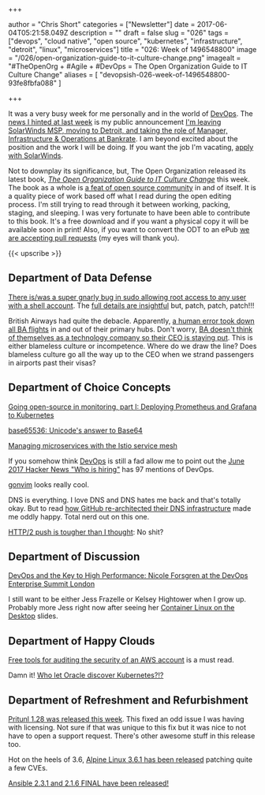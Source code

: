 +++

author = "Chris Short"
categories = ["Newsletter"]
date = 2017-06-04T05:21:58.049Z
description = ""
draft = false
slug = "026"
tags = ["devops", "cloud native", "open source", "kubernetes", "infrastructure", "detroit", "linux", "microservices"]
title = "026: Week of 1496548800"
image = "/026/open-organization-guide-to-it-culture-change.png"
imagealt = "#TheOpenOrg + #Agile + #DevOps = The Open Organization Guide to IT Culture Change"
aliases = [
    "devopsish-026-week-of-1496548800-93fe8fbfa088"
]

+++

It was a very busy week for me personally and in the world of [DevOps](/). The [news I hinted at last week](/025/) is my public announcement [I'm leaving SolarWinds MSP, moving to Detroit, and taking the role of Manager, Infrastructure & Operations at Bankrate](https://chrisshort.net/leaving-north-carolina/). I am beyond excited about the position and the work I will be doing. If you want the job I'm vacating, [apply with SolarWinds](http://solarwinds.jobs/durham-nc-nc/senior-aws-systems-engineer/C28A5E389CEE4983B580F6CD0B3799DB/job/).

Not to downplay its significance, but, The Open Organization released its latest book, [*The Open Organization Guide to IT Culture Change*](https://opensource.com/open-organization/resources/culture-change?sc_cid=7016000000127L3AAI) this week. The book as a whole is [a feat of open source community](https://opensource.com/open-organization/17/6/working-open-and-gsd) in and of itself. It is a quality piece of work based off what I read during the open editing process. I'm still trying to read through it between working, packing, staging, and sleeping. I was very fortunate to have been able to contribute to this book. It's a free download and if you want a physical copy it will be available soon in print! Also, if you want to convert the ODT to an ePub [we are accepting pull requests](https://github.com/open-organization-ambassadors/open-org-it-culture/issues/36) (my eyes will thank you).

{{< upscribe >}}

## Department of Data Defense

[There is/was a super gnarly bug in sudo allowing root access to any user with a shell account](https://www.cyberciti.biz/security/linux-security-alert-bug-in-sudos-get_process_ttyname-cve-2017-1000367/). The [full details are insightful](http://www.openwall.com/lists/oss-security/2017/05/30/16) but, patch, patch, patch!!!

British Airways had quite the debacle. Apparently, [a human error took down all BA flights](http://www.independent.co.uk/news/business/news/british-airways-system-outage-it-worker-power-supply-switch-off-accident-flights-delayed-cancelled-a7768581.html) in and out of their primary hubs. Don't worry, [BA doesn't think of themselves as a technology company so their CEO is staying put](https://www.theguardian.com/business/2017/may/29/british-airways-ceo-will-not-resign-despite-catastrophic-it-failure). This is either blameless culture or incompetence. Where do we draw the line? Does blameless culture go all the way up to the CEO when we strand passengers in airports past their visas?

## Department of Choice Concepts

[Going open-source in monitoring, part I: Deploying Prometheus and Grafana to Kubernetes](https://medium.com/@SergeyNuzhdin/going-open-source-in-monitoring-part-i-deploying-prometheus-and-grafana-to-kubernetes-e3d44460cec6)

[base65536: Unicode's answer to Base64](https://github.com/qntm/base65536)

[Managing microservices with the Istio service mesh](http://blog.kubernetes.io/2017/05/managing-microservices-with-istio-service-mesh.html)

If you somehow think [DevOps](/) is still a fad allow me to point out the [June 2017 Hacker News "Who is hiring"](https://news.ycombinator.com/item?id=14460777) has 97 mentions of DevOps.

[gonvim](https://github.com/dzhou121/gonvim) looks really cool.

DNS is everything. I love DNS and DNS hates me back and that's totally okay. But to read [how GitHub re-architected their DNS infrastructure](https://githubengineering.com/dns-infrastructure-at-github/) made me oddly happy. Total nerd out on this one.

[HTTP/2 push is tougher than I thought](https://jakearchibald.com/2017/h2-push-tougher-than-i-thought/): No shit?

## Department of Discussion

[DevOps and the Key to High Performance: Nicole Forsgren at the DevOps Enterprise Summit London](https://www.infoq.com/news/2017/05/forsgren-devops-performance)

I still want to be either Jess Frazelle or Kelsey Hightower when I grow up. Probably more Jess right now after seeing her [Container Linux on the Desktop](https://docs.google.com/presentation/d/17Hml1iFqdXElxOcrh9caQSC5px5mDgaS015Vhaz42ZY/edit#slide=id.p) slides.

## Department of Happy Clouds

[Free tools for auditing the security of an AWS account](https://summitroute.com/blog/2017/05/30/free_tools_for_auditing_the_security_of_an_aws_account/) is a must read.

Damn it! [Who let Oracle discover Kubernetes?!?](https://blogs.oracle.com/developers/kubernetes-community-engagement-time-to-roll)

## Department of Refreshment and Refurbishment

[Pritunl 1.28 was released this week](https://medium.com/@pritunl/pritunl-1-28-release-announcement-5e02c519d8ab). This fixed an odd issue I was having with licensing. Not sure if that was unique to this fix but it was nice to not have to open a support request. There's other awesome stuff in this release too.

Hot on the heels of 3.6, [Alpine Linux 3.6.1 has been released](https://alpinelinux.org/posts/Alpine-3.6.1-released.html) patching quite a few CVEs.

[Ansible 2.3.1 and 2.1.6 FINAL have been released!](https://groups.google.com/forum/#!topic/ansible-announce/i3hsJKuVusQ)